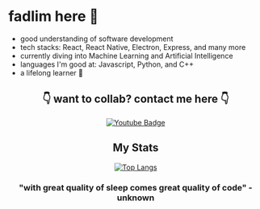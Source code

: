 # fadlim here 🫡

- good understanding of software development
- tech stacks: React, React Native, Electron, Express, and many more
- currently diving into Machine Learning and Artificial Intelligence
- languages I'm good at: Javascript, Python, and C++
- a lifelong learner 👀

<div align="center">
    <h2>👇 want to collab? contact me here 👇</h2>
    <div id="badges">
        <a href="mailto: mfadlika@outlook.com">
            <img src="https://img.shields.io/badge/Mail-blue?style=for-the-badge&logo=gmail&logoColor=white" alt="Youtube Badge"/>
        </a>
    </div>
    <div>
        <h2>My Stats</h2>

[![Top Langs](https://github-readme-stats.vercel.app/api/top-langs/?username=mfadlika&hide=css,makefile,HTML,scss&langs_count=6&layout=compact&theme=vision-friendly-dark)](https://github.com/mfadlika/github-readme-stats)

<h3>
"with great quality of sleep comes great quality of code" - unknown
</h3>
</div>

</div>
